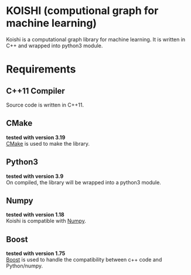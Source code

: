 # KOISHI (computional graph for machine learning)

Koishi is a computational graph library for machine learning. It is written in C++ and wrapped into python3 module.

# Requirements

## C++11 Compiler
Source code is written in C++11.

## CMake
**tested with version 3.19** <br/>
[CMake](https://cmake.org/) is used to make the library.

## Python3
**tested with version 3.9** <br/>
On compiled, the library will be wrapped into a python3 module.

## Numpy
**tested with version 1.18** <br/>
Koishi is compatible with [Numpy](https://numpy.org/).

## Boost
**tested with version 1.75** <br/>
[Boost](https://www.boost.org/) is used to handle the compatibility between c++ code and Python/numpy.
